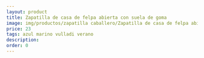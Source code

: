 ```yaml
---
layout: product
title: Zapatilla de casa de felpa abierta con suela de goma 
image: img/productos/zapatilla caballero/Zapatilla de casa de felpa abierta con suela de goma =23=azul marino vulladi verano.webp
price: 23
tags: azul marino vulladi verano
description: 
order: 0
---
```


